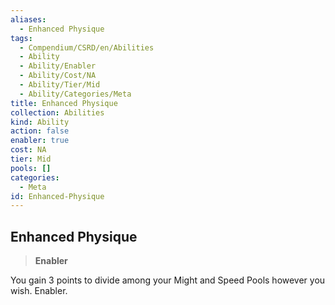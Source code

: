 ```yaml
---
aliases:
  - Enhanced Physique
tags:
  - Compendium/CSRD/en/Abilities
  - Ability
  - Ability/Enabler
  - Ability/Cost/NA
  - Ability/Tier/Mid
  - Ability/Categories/Meta
title: Enhanced Physique
collection: Abilities
kind: Ability
action: false
enabler: true
cost: NA
tier: Mid
pools: []
categories:
  - Meta
id: Enhanced-Physique
---
```

## Enhanced Physique    
>**Enabler**  
    
You gain 3 points to divide among your Might and Speed Pools however you wish. Enabler.
